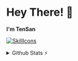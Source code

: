 # Hey There! 👋
**I'm TenSan**

[![SkillIcons](https://skillicons.dev/icons?i=js,ts,html,css,cs,cpp,nodejs,php,react,md,tailwind,bootstrap,docker,kubernetes,raspberrypi,redhat,linux,mongodb,figma,unreal,vscode)](https://skillicons.dev)<br/>

<details>
  <summary>Github Stats ⚡</summary>
  
  <a href="#">![Github stats](https://github-readme-stats.vercel.app/api?username=star-dot123&theme=blueberry&count_private=true&hide_border=true&line_height=20)</a>
  <a href="#">![Top Langs](https://github-readme-stats.vercel.app/api/top-langs/?username=star-dot123&layout=compact&theme=blueberry&count_private=true&hide_border=true)</a>
</details>
